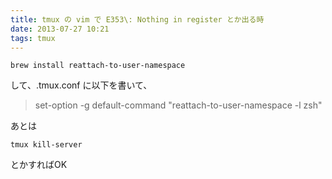 ```yaml
---
title: tmux の vim で E353\: Nothing in register とか出る時
date: 2013-07-27 10:21
tags: tmux
---
```


    brew install reattach-to-user-namespace

して、.tmux.conf に以下を書いて、

> set-option -g default-command "reattach-to-user-namespace -l zsh"

あとは

    tmux kill-server

とかすればOK
